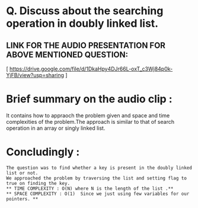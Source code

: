 # Q. Discuss about the searching operation in doubly linked list.

## LINK FOR THE AUDIO PRESENTATION FOR ABOVE MENTIONED QUESTION:

[ https://drive.google.com/file/d/1DkaHpy4DJr66L-oxT_c3Wj84p0k-YjFB/view?usp=sharing ]

# Brief summary on the audio clip :

It contains how to appraoch the problem given and space and time complexities of the problem.The approach is similar to that of search operation in an array or singly linked list.

# Concludingly :

    The question was to find whether a key is present in the doubly linked list or not.
    We approached the problem by traversing the list and setting flag to true on finding the key.
    ** TIME COMPLEXITY : O(N) where N is the length of the list .**
    ** SPACE COMPLEXITY : O(1)  Since we just using few variables for our pointers. **
